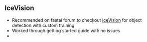 ## IceVision
* Recommended on fastai forum to checkout [IceVision](https://github.com/airctic/icevision) for object detection with custom training
* Worked through getting started guide with no issues
* 